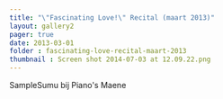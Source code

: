 ```yaml
---
title: "\"Fascinating Love!\" Recital (maart 2013)" 
layout: gallery2 
pager: true
date: 2013-03-01
folder : fascinating-love-recital-maart-2013
thumbnail : Screen shot 2014-07-03 at 12.09.22.png
---
```

SampleSumu bij Piano's Maene


